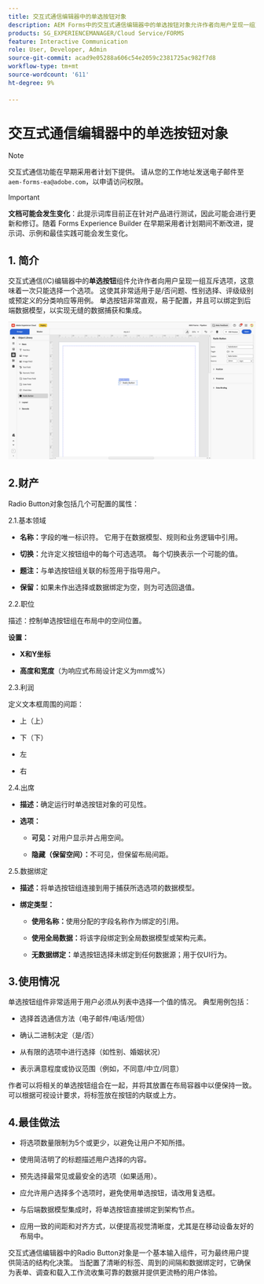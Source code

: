 ```yaml
---
title: 交互式通信编辑器中的单选按钮对象
description: AEM Forms中的交互式通信编辑器中的单选按钮对象允许作者向用户呈现一组互斥选项，这意味着一次只能选择一个选项。
products: SG_EXPERIENCEMANAGER/Cloud Service/FORMS
feature: Interactive Communication
role: User, Developer, Admin
source-git-commit: acad9e05288a606c54e2059c2381725ac982f7d8
workflow-type: tm+mt
source-wordcount: '611'
ht-degree: 9%

---
```



# 交互式通信编辑器中的单选按钮对象

>[!NOTE]
>
> 交互式通信功能在早期采用者计划下提供。 请从您的工作地址发送电子邮件至 `aem-forms-ea@adobe.com`，以申请访问权限。

>[!IMPORTANT]
>
> **文档可能会发生变化**：此提示词库目前正在针对产品进行测试，因此可能会进行更新和修订。随着 Forms Experience Builder 在早期采用者计划期间不断改进，提示词、示例和最佳实践可能会发生变化。

## &#x200B;1. 简介

交互式通信(IC)编辑器中的&#x200B;**单选按钮**&#x200B;组件允许作者向用户呈现一组互斥选项，这意味着一次只能选择一个选项。 这使其非常适用于是/否问题、性别选择、评级级别或预定义的分类响应等用例。
单选按钮非常直观，易于配置，并且可以绑定到后端数据模型，以实现无缝的数据捕获和集成。

![查找IC文档](/help/forms/interactive-communication/assets/radio.png)

## 2.财产

Radio Button对象包括几个可配置的属性：

2.1.基本领域

- **名称：**&#x200B;字段的唯一标识符。 它用于在数据模型、规则和业务逻辑中引用。

- **切换：**&#x200B;允许定义按钮组中的每个可选选项。 每个切换表示一个可能的值。

- **题注：**&#x200B;与单选按钮组关联的标签用于指导用户。

- **保留：**&#x200B;如果未作出选择或数据绑定为空，则为可选回退值。

2.2.职位

描述：控制单选按钮组在布局中的空间位置。

**设置：**

- **X和Y坐标**

- **高度和宽度**（为响应式布局设计定义为mm或%）

2.3.利润

定义文本框周围的间距：

- 上（上）

- 下（下）

- 左

- 右

2.4.出席

- **描述：**&#x200B;确定运行时单选按钮对象的可见性。

- **选项：**

   - **可见：**&#x200B;对用户显示并占用空间。

   - **隐藏（保留空间）：**&#x200B;不可见，但保留布局间距。



2.5.数据绑定

- **描述：**&#x200B;将单选按钮组连接到用于捕获所选选项的数据模型。

- **绑定类型：**

   - **使用名称：**&#x200B;使用分配的字段名称作为绑定的引用。

   - **使用全局数据：**&#x200B;将该字段绑定到全局数据模型或架构元素。

   - **无数据绑定：**&#x200B;单选按钮选择未绑定到任何数据源；用于仅UI行为。

## 3.使用情况

单选按钮组件非常适用于用户必须从列表中选择一个值的情况。 典型用例包括：

- 选择首选通信方法（电子邮件/电话/短信）

- 确认二进制决定（是/否）

- 从有限的选项中进行选择（如性别、婚姻状况）

- 表示满意程度或协议范围（例如，不同意/中立/同意）

作者可以将相关的单选按钮组合在一起，并将其放置在布局容器中以便保持一致。 可以根据可视设计要求，将标签放在按钮的内联或上方。

## 4.最佳做法

- 将选项数量限制为5个或更少，以避免让用户不知所措。

- 使用简洁明了的标题描述用户选择的内容。

- 预先选择最常见或最安全的选项（如果适用）。

- 应允许用户选择多个选项时，避免使用单选按钮，请改用复选框。

- 与后端数据模型集成时，将单选按钮直接绑定到架构节点。

- 应用一致的间距和对齐方式，以便提高视觉清晰度，尤其是在移动设备友好的布局中。

交互式通信编辑器中的Radio Button对象是一个基本输入组件，可为最终用户提供简洁的结构化决策。 当配置了清晰的标签、周到的间隔和数据绑定时，它确保为表单、调查和载入工作流收集可靠的数据并提供更流畅的用户体验。


